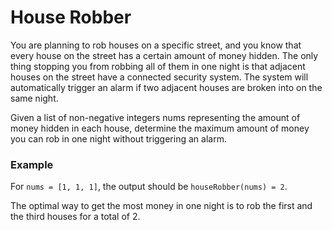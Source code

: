 # House Robber

You are planning to rob houses on a specific street, and you know that every house on the street has a certain amount of money hidden. The only thing stopping you from robbing all of them in one night is that adjacent houses on the street have a connected security system. The system will automatically trigger an alarm if two adjacent houses are broken into on the same night.

Given a list of non-negative integers nums representing the amount of money hidden in each house, determine the maximum amount of money you can rob in one night without triggering an alarm.

### Example

For `nums = [1, 1, 1]`, the output should be
`houseRobber(nums) = 2`.

The optimal way to get the most money in one night is to rob the first and the third houses for a total of 2.
